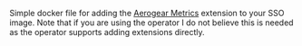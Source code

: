 Simple docker file for adding the [Aerogear Metrics](https://github.com/aerogear/keycloak-metrics-spi) extension to your SSO image. Note that if you are using the operator I do not believe this is needed as the operator supports adding extensions directly.

